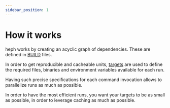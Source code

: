 ```yaml
---
sidebar_position: 1
---
```

# How it works

heph works by creating an acyclic graph of dependencies. These are defined in [BUILD](build-file) files.

In order to get reproducible and cacheable units, [targets](target) are used to define the required files, binaries and environment variables available for each run.

Having such precise specifications for each command invocation allows to parallelize runs as much as possible.

In order to have the most efficient runs, you want your targets to be as small as possible, in order to leverage caching as much as possible.
